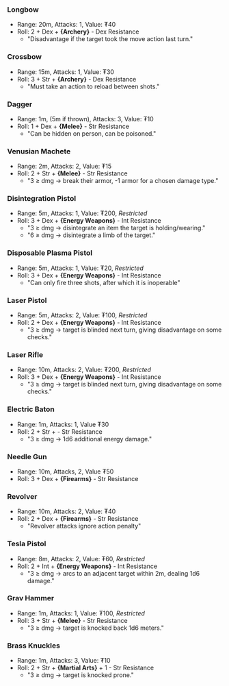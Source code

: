 ### Longbow
- Range: 20m, Attacks: 1, Value: ₮40
- Roll: 2 + Dex + **{Archery}** - Dex Resistance
	- "Disadvantage if the target took the move action last turn."
### Crossbow
- Range: 15m, Attacks: 1, Value: ₮30
- Roll: 3 + Str + **{Archery}** - Dex Resistance
	- "Must take an action to reload between shots."
### Dagger
- Range: 1m, (5m if thrown), Attacks: 3, Value: ₮10
- Roll: 1 + Dex + **{Melee}** - Str Resistance
	- "Can be hidden on person, can be poisoned."
### Venusian Machete
- Range: 2m, Attacks: 2, Value: ₮15
- Roll: 2 + Str + **{Melee}** - Str Resistance
	- "3 ≥ dmg → break their armor, -1 armor for a chosen damage type."
### Disintegration Pistol
- Range: 5m, Attacks: 1, Value: ₮200, *Restricted*
- Roll: 3 + Dex + **{Energy Weapons}** - Int Resistance
	- "3 ≥ dmg → disintegrate an item the target is holding/wearing."
	- "6 ≥ dmg → disintegrate a limb of the target."
### Disposable Plasma Pistol
- Range: 5m, Attacks: 1, Value: ₮20, *Restricted*
- Roll: 3 + Dex + **{Energy Weapons}** - Int Resistance
	- "Can only fire three shots, after which it is inoperable"
### Laser Pistol
- Range: 5m, Attacks: 2, Value: ₮100, *Restricted*
- Roll: 2 + Dex + **{Energy Weapons}** - Int Resistance
	- "3 ≥ dmg → target is blinded next turn, giving disadvantage on some checks."
### Laser Rifle
- Range: 10m, Attacks: 2, Value: ₮200, *Restricted*
- Roll: 3 + Dex + **{Energy Weapons}**  - Int Resistance
	- "3 ≥ dmg → target is blinded next turn, giving disadvantage on some checks."
### Electric Baton
- Range: 1m, Attacks: 1, Value ₮30
- Roll: 2 + Str + - Str Resistance
	- "3 ≥ dmg → 1d6 additional energy damage."
### Needle Gun
- Range: 10m, Attacks, 2, Value ₮50
- Roll: 3 + Dex + **{Firearms}** - Str Resistance
### **Revolver**
- Range: 10m, Attacks: 2, Value: ₮40
- Roll: 2 + Dex + **{Firearms}** - Str Resistance
	- "Revolver attacks ignore action penalty"
### Tesla Pistol
- Range: 8m, Attacks: 2, Value: ₮60, *Restricted*
- Roll: 2 + Int + **{Energy Weapons}** - Int Resistance
    - "3 ≥ dmg → arcs to an adjacent target within 2m, dealing 1d6 damage."
### Grav Hammer
- Range: 1m, Attacks: 1, Value: ₮100, *Restricted*
- Roll: 3 + Str + **{Melee}** - Str Resistance
    - "3 ≥ dmg → target is knocked back 1d6 meters."
### Brass Knuckles
- Range: 1m, Attacks: 3, Value: ₮10
- Roll: 2 + Str + **{Martial Arts}** + 1 - Str Resistance
    - "3 ≥ dmg → target is knocked prone."